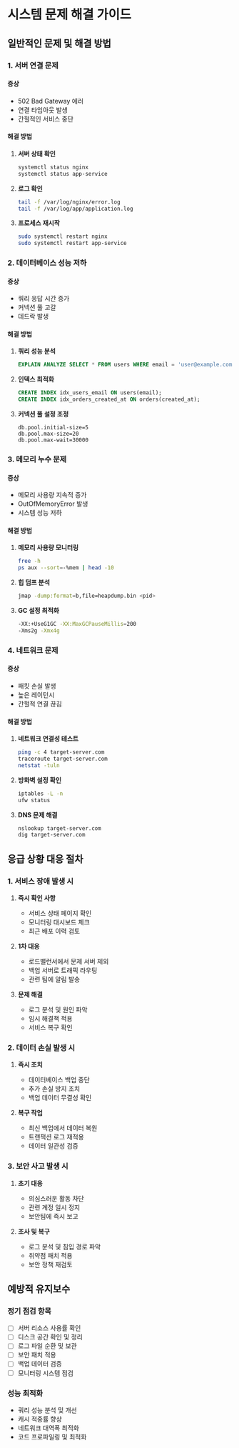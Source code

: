 # 시스템 문제 해결 가이드

## 일반적인 문제 및 해결 방법

### 1. 서버 연결 문제

#### 증상
- 502 Bad Gateway 에러
- 연결 타임아웃 발생
- 간헐적인 서비스 중단

#### 해결 방법
1. **서버 상태 확인**
   ```bash
   systemctl status nginx
   systemctl status app-service
   ```

2. **로그 확인**
   ```bash
   tail -f /var/log/nginx/error.log
   tail -f /var/log/app/application.log
   ```

3. **프로세스 재시작**
   ```bash
   sudo systemctl restart nginx
   sudo systemctl restart app-service
   ```

### 2. 데이터베이스 성능 저하

#### 증상
- 쿼리 응답 시간 증가
- 커넥션 풀 고갈
- 데드락 발생

#### 해결 방법
1. **쿼리 성능 분석**
   ```sql
   EXPLAIN ANALYZE SELECT * FROM users WHERE email = 'user@example.com';
   ```

2. **인덱스 최적화**
   ```sql
   CREATE INDEX idx_users_email ON users(email);
   CREATE INDEX idx_orders_created_at ON orders(created_at);
   ```

3. **커넥션 풀 설정 조정**
   ```properties
   db.pool.initial-size=5
   db.pool.max-size=20
   db.pool.max-wait=30000
   ```

### 3. 메모리 누수 문제

#### 증상
- 메모리 사용량 지속적 증가
- OutOfMemoryError 발생
- 시스템 성능 저하

#### 해결 방법
1. **메모리 사용량 모니터링**
   ```bash
   free -h
   ps aux --sort=-%mem | head -10
   ```

2. **힙 덤프 분석**
   ```bash
   jmap -dump:format=b,file=heapdump.bin <pid>
   ```

3. **GC 설정 최적화**
   ```bash
   -XX:+UseG1GC -XX:MaxGCPauseMillis=200
   -Xms2g -Xmx4g
   ```

### 4. 네트워크 문제

#### 증상
- 패킷 손실 발생
- 높은 레이턴시
- 간헐적 연결 끊김

#### 해결 방법
1. **네트워크 연결성 테스트**
   ```bash
   ping -c 4 target-server.com
   traceroute target-server.com
   netstat -tuln
   ```

2. **방화벽 설정 확인**
   ```bash
   iptables -L -n
   ufw status
   ```

3. **DNS 문제 해결**
   ```bash
   nslookup target-server.com
   dig target-server.com
   ```

## 응급 상황 대응 절차

### 1. 서비스 장애 발생 시
1. **즉시 확인 사항**
   - 서비스 상태 페이지 확인
   - 모니터링 대시보드 체크
   - 최근 배포 이력 검토

2. **1차 대응**
   - 로드밸런서에서 문제 서버 제외
   - 백업 서버로 트래픽 라우팅
   - 관련 팀에 알림 발송

3. **문제 해결**
   - 로그 분석 및 원인 파악
   - 임시 해결책 적용
   - 서비스 복구 확인

### 2. 데이터 손실 발생 시
1. **즉시 조치**
   - 데이터베이스 백업 중단
   - 추가 손실 방지 조치
   - 백업 데이터 무결성 확인

2. **복구 작업**
   - 최신 백업에서 데이터 복원
   - 트랜잭션 로그 재적용
   - 데이터 일관성 검증

### 3. 보안 사고 발생 시
1. **초기 대응**
   - 의심스러운 활동 차단
   - 관련 계정 일시 정지
   - 보안팀에 즉시 보고

2. **조사 및 복구**
   - 로그 분석 및 침입 경로 파악
   - 취약점 패치 적용
   - 보안 정책 재검토

## 예방적 유지보수

### 정기 점검 항목
- [ ] 서버 리소스 사용률 확인
- [ ] 디스크 공간 확인 및 정리
- [ ] 로그 파일 순환 및 보관
- [ ] 보안 패치 적용
- [ ] 백업 데이터 검증
- [ ] 모니터링 시스템 점검

### 성능 최적화
- 쿼리 성능 분석 및 개선
- 캐시 적중률 향상
- 네트워크 대역폭 최적화
- 코드 프로파일링 및 최적화 